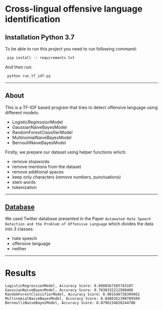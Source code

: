 # Cross-lingual offensive language identification

## Installation Python 3.7

To be able to run this project you need to run following command:
```bash
 pip install -r requirements.txt
```

And then run: 

```bash
 python run_tf_idf.py
```
---
## About
This is a TF-IDF based program that tries to detect offensive language using different models:
* LogisticRegressionModel
* GaussianNaiveBayesModel
* RandomForestClassifierModel
* MultinomialNaiveBayesModel
* BernoulliNaiveBayesModel

Firstly, we prepare our dataset using helper functions which:
* remove stopwords
* remove mentions from the dataset
* remove additional spaces
* keep only characters (remove numbers, punctuations)
* stem words
* tokenization
---
## [Database](https://github.com/t-davidson/hate-speech-and-offensive-language)
We used Twitter database presented in the Paper `Automated Hate Speech Detection and the Problem of Offensive Language`
which divides the data into 3 classes:
* hate speech
* offensive language
* neither

---
# Results
```
LogisticRegressionModel, Accuracy Score: 0.8988567585743107
GaussianNaiveBayesModel, Accuracy Score: 0.7038332212508406
RandomForestClassifierModel, Accuracy Score: 0.901546738399462
MultinomialNaiveBayesModel, Accuracy Score: 0.8480161398789509
BernoulliNaiveBayesModel, Accuracy Score: 0.8796234028244788
```

